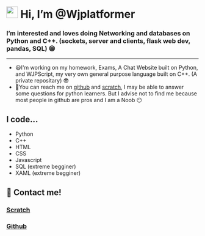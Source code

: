 # <img src="https://raw.githubusercontent.com/devxan/devxan/master/wave.gif" width="30px"></a> Hi, I’m @Wjplatformer
### I’m interested and loves doing **Networking and databases on Python and C++**. (sockets, server and clients, flask web dev, pandas, SQL) :grin:
---
-  😃I'm working on my homework, Exams, A Chat Website built on Python, and WJPScript, my very own general purpose language built on C++. (A private repositary) :sunglasses:
-  🤔You can reach me on [github](https://github.com/Wjplatformer/Wjplatformer/discussions/1) and [scratch](https://scratch.mit.edu/users/Wjplatformer), I may be able to answer some questions for python learners. But I advise not to find me because most people in github are pros and I am a Noob 😶

## I code...
- Python
- C++
- HTML
- CSS
- Javascript
- SQL (extreme begginer)
- XAML (extreme begginer)

## :eyes: Contact me!
### [Scratch](https://scratch.mit.edu/users/Wjplatformer)
### [Github](https://github.com/Wjplatformer/Wjplatformer/discussions/1)

<!---
Wjplatformer/Wjplatformer is a ✨ special ✨ repository because its `README.md` (this file) appears on your GitHub profile.
You can click the Preview link to take a look at your changes.
--->
